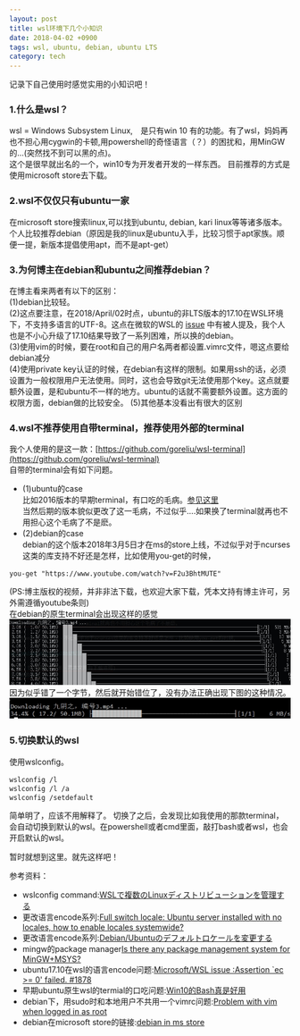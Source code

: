 ```yaml
---
layout: post
title: wsl环境下几个小知识
date: 2018-04-02 +0900
tags: wsl, ubuntu, debian, ubuntu LTS
category: tech
---
```


记录下自己使用时感觉实用的小知识吧！

### 1.什么是wsl？

wsl = Windows Subsystem Linux,　是只有win 10 有的功能。有了wsl，妈妈再也不担心用cygwin的卡顿,用powershell的奇怪语言（？）的困扰和，用MinGW的...(突然找不到可以黑的点)。
<br>这个是很早就出名的一个，win10专为开发者开发的一样东西。
目前推荐的方式是使用microsoft store去下载。

### 2.wsl不仅仅只有ubuntu一家

在microsoft store搜索linux,可以找到ubuntu, debian, kari linux等等诸多版本。个人比较推荐debian（原因是我的linux是ubuntu入手，比较习惯于apt家族。顺便一提，新版本提倡使用apt，而不是apt-get）

### 3.为何博主在debian和ubuntu之间推荐debian？

在博主看来两者有以下的区别：<br>
(1)debian比较轻。<br>
(2)这点要注意，在2018/April/02时点，ubuntu的非LTS版本的17.10在WSL环境下，不支持多语言的UTF-8。这点在微软的WSL的
[issue](https://github.com/Microsoft/WSL/issues/1878)
中有被人提及，我个人也是不小心升级了17.10结果导致了一系列困难，所以换的debian。<br>
(3)使用vim的时候，要在root和自己的用户名两者都设置.vimrc文件，嗯这点要给debian减分<br>
(4)使用private key认证的时候，在debian有这样的限制。如果用ssh的话，必须设置为一般权限用户无法使用。同时，这也会导致git无法使用那个key。这点就要额外设置，是和ubuntu不一样的地方。ubuntu的话就不需要额外设置。这方面的权限方面，debian做的比较安全。
(5)其他基本没看出有很大的区别<br>

### 4.wsl不推荐使用自带terminal，推荐使用外部的terminal

我个人使用的是这一款：[https://github.com/goreliu/wsl-terminal](https://github.com/goreliu/wsl-terminal)
<br>
自带的terminal会有如下问题。
<br>
+ (1)ubuntu的case<br>
比如2016版本的早期terminal，有口吃的毛病。[参见这里](https://www.isthnew.com/archives/win10-bash.html)<br>
当然后期的版本貌似更改了这一毛病，不过似乎....如果换了terminal就再也不用担心这个毛病了不是麽。
+ (2)debian的case<br>
debian的这个版本2018年3月5日才在ms的store上线，不过似乎对于ncurses这类的库支持不好还是怎样，比如使用you-get的时候，
```
you-get "https://www.youtube.com/watch?v=F2u3BhtMUTE"
```
(PS:博主版权的视频，并非非法下载，也欢迎大家下载，凭本文持有博主许可，另外需遵循youtube条则)<br>
在debian的原生terminal会出现这样的感觉
![debian-wrong](/assets/stills/blog/20180402-wsl-tips/1522640663357.jpg)
因为似乎错了一个字节，然后就开始错位了，没有办法正确出现下图的这种情况。
![wsl-correct](/assets/stills/blog/20180402-wsl-tips/1522640828060.jpg)

### 5.切换默认的wsl

使用wslconfig。
```
wslconfig /l
wslconfig /l /a
wslconfig /setdefault
```
简单明了，应该不用解释了。
切换了之后，会发现比如我使用的那款terminal，会自动切换到默认的wsl。在powershell或者cmd里面，敲打bash或者wsl，也会开启默认的wsl。


暂时就想到这里。就先这样吧！

参考资料：
- wslconfig command:[WSLで複数のLinuxディストリビューションを管理する](https://linuxfan.info/wslconfig)
- 更改语言encode系列:[Full switch locale: Ubuntu server installed with no locales, how to enable locales systemwide?](https://askubuntu.com/questions/298971/full-switch-locale-ubuntu-server-installed-with-no-locales-how-to-enable-local)
- 更改语言encode系列:[Debian/Ubuntuのデフォルトロケールを変更する](https://qiita.com/tailak/items/77b90a4df07e4f6a1fc2)
- mingw的package manager[Is there any package management system for MinGW+MSYS?](https://stackoverflow.com/questions/30046903/is-there-any-package-management-system-for-mingwmsys)
- ubuntu17.10在wsl的语言encode问题:[Microsoft/WSL issue :Assertion `ec >= 0' failed. #1878](https://github.com/Microsoft/WSL/issues/1878)
- 早期ubuntu原生wsl的termial的口吃问题:[Win10的Bash真是好用](https://www.isthnew.com/archives/win10-bash.html)
- debian下，用sudo时和本地用户不共用一个vimrc问题:[Problem with vim when logged in as root](https://unix.stackexchange.com/questions/34069/problem-with-vim-when-logged-in-as-root)
- debian在microsoft store的链接:[debian in ms store](https://www.microsoft.com/store/productId/9MSVKQC78PK6)
